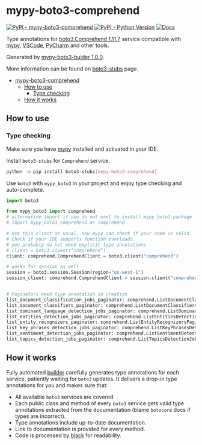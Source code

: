 # mypy-boto3-comprehend

[![PyPI - mypy-boto3-comprehend](https://img.shields.io/pypi/v/mypy-boto3-comprehend.svg?color=blue)](https://pypi.org/project/mypy-boto3-comprehend)
[![PyPI - Python Version](https://img.shields.io/pypi/pyversions/mypy-boto3-comprehend.svg?color=blue)](https://pypi.org/project/mypy-boto3-comprehend)
[![Docs](https://img.shields.io/readthedocs/mypy-boto3-builder.svg?color=blue)](https://mypy-boto3-builder.readthedocs.io/)

Type annotations for
[boto3.Comprehend 1.11.7](https://boto3.amazonaws.com/v1/documentation/api/1.11.7/reference/services/comprehend.html#Comprehend) service
compatible with [mypy](https://github.com/python/mypy), [VSCode](https://code.visualstudio.com/),
[PyCharm](https://www.jetbrains.com/pycharm/) and other tools.

Generated by [mypy-boto3-buider 1.0.0](https://github.com/vemel/mypy_boto3_builder).

More information can be found on [boto3-stubs](https://pypi.org/project/boto3-stubs/) page.

- [mypy-boto3-comprehend](#mypy-boto3-comprehend)
  - [How to use](#how-to-use)
    - [Type checking](#type-checking)
  - [How it works](#how-it-works)

## How to use

### Type checking

Make sure you have [mypy](https://github.com/python/mypy) installed and activated in your IDE.

Install `boto3-stubs` for `Comprehend` service.

```bash
python -m pip install boto3-stubs[mypy-boto3-comprehend]
```

Use `boto3` with `mypy_boto3` in your project and enjoy type checking and auto-complete.

```python
import boto3

from mypy_boto3 import comprehend
# alternative import if you do not want to install mypy_boto3 package
# import mypy_boto3_comprehend as comprehend

# Use this client as usual, now mypy can check if your code is valid.
# Check if your IDE supports function overloads,
# you probably do not need explicit type annotations
# client = boto3.client("comprehend")
client: comprehend.ComprehendClient = boto3.client("comprehend")

# works for session as well
session = boto3.session.Session(region="us-west-1")
session_client: comprehend.ComprehendClient = session.client("comprehend")


# Paginators need type annotation on creation
list_document_classification_jobs_paginator: comprehend.ListDocumentClassificationJobsPaginator = client.get_paginator("list_document_classification_jobs")
list_document_classifiers_paginator: comprehend.ListDocumentClassifiersPaginator = client.get_paginator("list_document_classifiers")
list_dominant_language_detection_jobs_paginator: comprehend.ListDominantLanguageDetectionJobsPaginator = client.get_paginator("list_dominant_language_detection_jobs")
list_entities_detection_jobs_paginator: comprehend.ListEntitiesDetectionJobsPaginator = client.get_paginator("list_entities_detection_jobs")
list_entity_recognizers_paginator: comprehend.ListEntityRecognizersPaginator = client.get_paginator("list_entity_recognizers")
list_key_phrases_detection_jobs_paginator: comprehend.ListKeyPhrasesDetectionJobsPaginator = client.get_paginator("list_key_phrases_detection_jobs")
list_sentiment_detection_jobs_paginator: comprehend.ListSentimentDetectionJobsPaginator = client.get_paginator("list_sentiment_detection_jobs")
list_topics_detection_jobs_paginator: comprehend.ListTopicsDetectionJobsPaginator = client.get_paginator("list_topics_detection_jobs")
```

## How it works

Fully automated [builder](https://github.com/vemel/mypy_boto3_builder) carefully generates
type annotations for each service, patiently waiting for `boto3` updates. It delivers
a drop-in type annotations for you and makes sure that:

- All available `boto3` services are covered.
- Each public class and method of every `boto3` service gets valid type annotations
  extracted from the documentation (blame `botocore` docs if types are incorrect).
- Type annotations include up-to-date documentation.
- Link to documentation is provided for every method.
- Code is processed by [black](https://github.com/psf/black) for readability.
